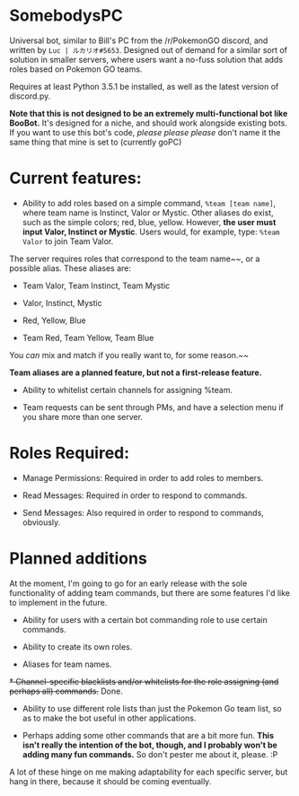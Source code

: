# SomebodysPC
Universal bot, similar to Bill's PC from the /r/PokemonGO discord, and written by `Luc | ルカリオ#5653`.
Designed out of demand for a similar sort of solution in smaller servers, where users want a no-fuss solution that adds roles based on Pokemon GO teams.

Requires at least Python 3.5.1 be installed, as well as the latest version of discord.py.

__Note that this is **not** designed to be an extremely multi-functional bot like BooBot.__ It's designed for a niche, and should work alongside existing bots.
If you want to use this bot's code, *please please please* don't name it the same thing that mine is set to (currently goPC)


# Current features:

* Ability to add roles based on a simple command, `%team [team name]`, where team name is Instinct, Valor or Mystic.
Other aliases do exist, such as the simple colors; red, blue, yellow. However, **the user must input Valor, Instinct or Mystic**.
Users would, for example, type:
`%team Valor`
to join Team Valor.

The server requires roles that correspond to the team name~~, or a possible alias. These aliases are:

* Team Valor, Team Instinct, Team Mystic

* Valor, Instinct, Mystic

* Red, Yellow, Blue

* Team Red, Team Yellow, Team Blue

You *can* mix and match if you really want to, for some reason.~~

**Team aliases are a planned feature, but not a first-release feature.**

* Ability to whitelist certain channels for assigning %team.

* Team requests can be sent through PMs, and have a selection menu if you share more than one server.





# Roles Required:

* Manage Permissions: Required in order to add roles to members.

* Read Messages: Required in order to respond to commands.

* Send Messages: Also required in order to respond to commands, obviously.



# Planned additions

At the moment, I'm going to go for an early release with the sole functionality of adding team commands, but there are some features I'd like to implement in the future.

* Ability for users with a certain bot commanding role to use certain commands.

* Ability to create its own roles.

* Aliases for team names.

~~* Channel-specific blacklists and/or whitelists for the role assigning (and perhaps all) commands.~~ Done.

* Ability to use different role lists than just the Pokemon Go team list, so as to make the bot useful in other applications.

* Perhaps adding some other commands that are a bit more fun. __This isn't really the intention of the bot, though, and I probably won't be adding many fun commands.__ So don't pester me about it, please. :P

A lot of these hinge on me making adaptability for each specific server, but hang in there, because it should be coming eventually.